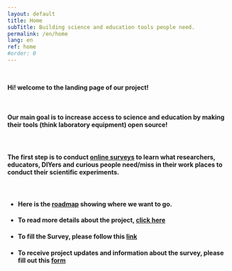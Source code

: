 ```yaml
---
layout: default
title: Home
subTitle: Building science and education tools people need.
permalink: /en/home
lang: en
ref: home
#order: 0
---
```



<br>

**Hi! welcome to the landing page of our project!**

<br>

#### Our main goal is to increase access to science and education by making their tools (think laboratory equipment) open source!

<br>

#### The first step is to conduct [online surveys](bit.ly/BFOSH) to learn what researchers, educators, DIYers and curious people need/miss in their work places to conduct their scientific experiments.


<br>


- #### Here is the [roadmap](https://github.com/orgs/FOSH-following-demand/projects/2) showing where we want to go.    

- #### To read more details about the project, [click here](https://fosh-following-demand.github.io/en/about)

- #### To fill the Survey, please follow this [link](https://fosh-following-demand.github.io/en/survey)

- #### To receive project updates and information about the survey, please fill out this [form](https://fosh-following-demand.github.io/en/survey#contactform)




<br>
